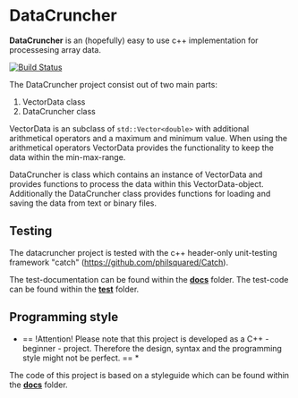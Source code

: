 # DataCruncher
**DataCruncher** is an (hopefully) easy to use c++ implementation for processesing array data.

[![Build Status](https://travis-ci.org/gitdev1234/DataCruncher.svg?branch=master)](https://travis-ci.org/gitdev1234/DataCruncher)

The DataCruncher project consist out of two main parts:
1. VectorData class
2. DataCruncher class

VectorData is an subclass of `std::Vector<double>` with additional arithmetical operators and a maximum and minimum value. When using the arithmetical operators VectorData provides the functionality to keep the data within the min-max-range.

DataCruncher is class which contains an instance of VectorData and provides functions to process the data within this VectorData-object. 
Additionally the DataCruncher class provides functions for loading and saving the data from text or binary files.

## Testing
The datacruncher project is tested with the c++ header-only unit-testing framework "catch" (https://github.com/philsquared/Catch).

The test-documentation can be found within the [**docs**](https://github.com/gitdev1234/DataCruncher/tree/master/DataCruncher/docs) folder.
The test-code can be found within the [**test**](https://github.com/gitdev1234/DataCruncher/tree/master/DataCruncher/test) folder.

## Programming style
* == !Attention! Please note that this project is developed as a C++ - beginner - project. Therefore the design, syntax and the programming style might not be perfect. == *

The code of this project is based on a styleguide which can be found within the [**docs**](https://github.com/gitdev1234/DataCruncher/tree/master/DataCruncher/docs) folder.
